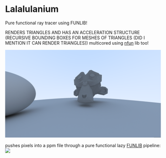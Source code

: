 # Lalalulanium
Pure functional ray tracer using FUNLIB! 


RENDERS TRIANGLES AND HAS AN ACCELERATION STRUCTURE (RECURSIVE BOUNDING BOXES FOR MESHES OF TRIANGLES (DID I MENTION IT CAN RENDER TRIANGLES))
multicored using [nfun](https://i.4cdn.org/k/1572992950430.jpg) lib too!

![](https://raw.githubusercontent.com/keptan/Lalalulanium/master/image.png)

pushes pixels into a ppm file through a pure functional lazy [FUNLIB](https://github.com/keptan/fun) pipeline:
![](https://u.teknik.io/M1gn2.png)
